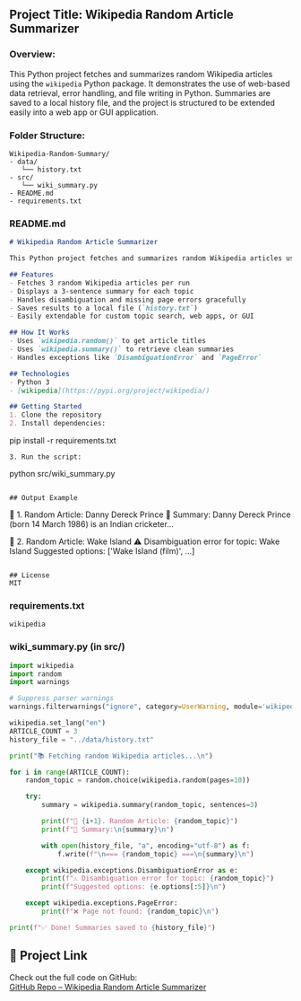 ## Project Title: Wikipedia Random Article Summarizer

### Overview:
This Python project fetches and summarizes random Wikipedia articles using the `wikipedia` Python package. It demonstrates the use of web-based data retrieval, error handling, and file writing in Python. Summaries are saved to a local history file, and the project is structured to be extended easily into a web app or GUI application.

### Folder Structure:
```
Wikipedia-Random-Summary/
- data/
   └── history.txt
- src/
   └── wiki_summary.py
- README.md
- requirements.txt

```

### README.md
```markdown
# Wikipedia Random Article Summarizer

This Python project fetches and summarizes random Wikipedia articles using the `wikipedia` library. It displays a summary of 3 random topics each time it's run and saves the output in a local file for history tracking.

## Features
- Fetches 3 random Wikipedia articles per run
- Displays a 3-sentence summary for each topic
- Handles disambiguation and missing page errors gracefully
- Saves results to a local file (`history.txt`)
- Easily extendable for custom topic search, web apps, or GUI

## How It Works
- Uses `wikipedia.random()` to get article titles
- Uses `wikipedia.summary()` to retrieve clean summaries
- Handles exceptions like `DisambiguationError` and `PageError`

## Technologies
- Python 3
- [wikipedia](https://pypi.org/project/wikipedia/)

## Getting Started
1. Clone the repository
2. Install dependencies:
   ```
   pip install -r requirements.txt
   ```
3. Run the script:
   ```
   python src/wiki_summary.py
   ```

## Output Example
```
📘 1. Random Article: Danny Dereck Prince
📝 Summary:
Danny Dereck Prince (born 14 March 1986) is an Indian cricketer...

📘 2. Random Article: Wake Island
⚠️ Disambiguation error for topic: Wake Island
Suggested options: ['Wake Island (film)', ...]
```

## License
MIT
```

### requirements.txt
```
wikipedia
```

### wiki_summary.py (in src/)
```python
import wikipedia
import random
import warnings

# Suppress parser warnings
warnings.filterwarnings("ignore", category=UserWarning, module='wikipedia')

wikipedia.set_lang("en")
ARTICLE_COUNT = 3
history_file = "../data/history.txt"

print("📚 Fetching random Wikipedia articles...\n")

for i in range(ARTICLE_COUNT):
    random_topic = random.choice(wikipedia.random(pages=10))

    try:
        summary = wikipedia.summary(random_topic, sentences=3)

        print(f"📘 {i+1}. Random Article: {random_topic}")
        print(f"📝 Summary:\n{summary}\n")

        with open(history_file, "a", encoding="utf-8") as f:
            f.write(f"\n=== {random_topic} ===\n{summary}\n")

    except wikipedia.exceptions.DisambiguationError as e:
        print(f"⚠️ Disambiguation error for topic: {random_topic}")
        print(f"Suggested options: {e.options[:5]}\n")

    except wikipedia.exceptions.PageError:
        print(f"❌ Page not found: {random_topic}\n")

print(f"✅ Done! Summaries saved to {history_file}")
```
## 🔗 Project Link

Check out the full code on GitHub:  
[GitHub Repo – Wikipedia Random Article Summarizer](https://github.com/Sonulama778/wikipedia-random-summarizer)
